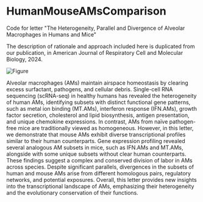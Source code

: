 # HumanMouseAMsComparison
Code for letter "The Heterogeneity, Parallel and Divergence of Alveolar Macrophages in Humans and Mice"

The description of rationale and approach included here is duplicated from our publication, in American Journal of Respiratory Cell and Molecular Biology, 2024.

![Figure](https://github.com/user-attachments/assets/ff5ac184-17ba-41e1-b1c5-bb1a2ccafca2)


Alveolar macrophages (AMs) maintain airspace homeostasis by clearing excess surfactant, pathogens, and cellular debris. Single-cell RNA sequencing (scRNA-seq) in healthy humans has revealed the heterogeneity of human AMs, identifying subsets with distinct functional gene patterns, such as metal ion binding (MT.AMs), interferon response (IFN.AMs), growth factor secretion, cholesterol and lipid biosynthesis, antigen presentation, and unique chemokine expressions. In contrast, AMs from naïve pathogen-free mice are traditionally viewed as homogeneous. However, in this letter, we demonstrate that mouse AMs exhibit diverse transcriptional profiles similar to their human counterparts. Gene expression profiling revealed several analogous AM subsets in mice, such as IFN.AMs and MT.AMs, alongside with some unique subsets without clear human counterparts. These findings suggest a complex and conserved division of labor in AMs across species. Despite significant parallels, divergences in the subsets of human and mouse AMs arise from different homologous pairs, regulatory networks, and potential exposures. Overall, this letter provides new insights into the transcriptional landscape of AMs, emphasizing their heterogeneity and the evolutionary conservation of their functions.
